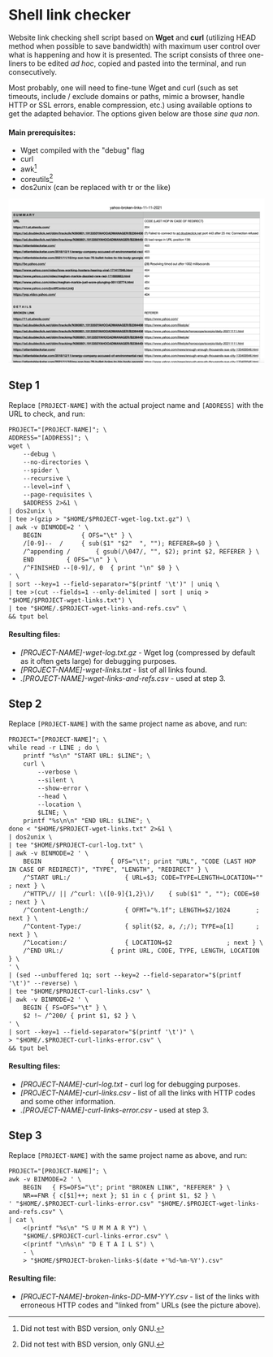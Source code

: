 # Shell link checker
Website link checking shell script based on **Wget** and **curl** (utilizing HEAD method when possible to save bandwidth) with maximum user control over what is happening and how it is presented. The script consists of three one-liners to be edited _ad hoc_, copied and pasted into the terminal, and run consecutively.

Most probably, one will need to fine-tune Wget and curl (such as set timeouts, include / exclude domains or paths, mimic a browser, handle HTTP or SSL errors, enable compression, etc.) using available options to get the adapted behavior. The options given below are those _sine qua non_.

#### Main prerequisites:
- Wget compiled with the "debug" flag
- curl
- awk[^1]
- coreutils[^1]
- dos2unix (can be replaced with tr or the like)

[^1]: Did not test with BSD version, only GNU.

![Screenshot](/broken-links.jpg)

## Step 1
Replace `[PROJECT-NAME]` with the actual project name and `[ADDRESS]` with the URL to check, and run:

```Shell
PROJECT="[PROJECT-NAME]"; \
ADDRESS="[ADDRESS]"; \
wget \
	--debug \
	--no-directories \
	--spider \
	--recursive \
	--level=inf \
	--page-requisites \
	$ADDRESS 2>&1 \
| dos2unix \
| tee >(gzip > "$HOME/$PROJECT-wget-log.txt.gz") \
| awk -v BINMODE=2 ' \
	BEGIN			{ OFS="\t" } \
	/[0-9]--  /		{ sub($1" "$2"  ", ""); REFERER=$0 } \
	/^appending /		{ gsub(/\047/, "", $2); print $2, REFERER } \
	END			{ OFS="\n" } \
	/^FINISHED --[0-9]/, 0	{ print "\n" $0 } \
' \
| sort --key=1 --field-separator="$(printf '\t')" | uniq \
| tee >(cut --fields=1 --only-delimited | sort | uniq > "$HOME/$PROJECT-wget-links.txt") \
| tee "$HOME/.$PROJECT-wget-links-and-refs.csv" \
&& tput bel
```

#### Resulting files:
- _[PROJECT-NAME]-wget-log.txt.gz_ - Wget log (compressed by default as it often gets large) for debugging purposes.
- _[PROJECT-NAME]-wget-links.txt_ - list of all links found.
- _.[PROJECT-NAME]-wget-links-and-refs.csv_ - used at step 3.





## Step 2
Replace `[PROJECT-NAME]` with the same project name as above, and run:

```Shell
PROJECT="[PROJECT-NAME]"; \
while read -r LINE ; do \
	printf "%s\n" "START URL: $LINE"; \
	curl \
		--verbose \
		--silent \
		--show-error \
		--head \
		--location \
		$LINE; \
	printf "%s\n\n" "END URL: $LINE"; \
done < "$HOME/$PROJECT-wget-links.txt" 2>&1 \
| dos2unix \
| tee "$HOME/$PROJECT-curl-log.txt" \
| awk -v BINMODE=2 ' \
	BEGIN					{ OFS="\t"; print "URL", "CODE (LAST HOP IN CASE OF REDIRECT)", "TYPE", "LENGTH", "REDIRECT" } \
	/^START URL:/				{ URL=$3; CODE=TYPE=LENGTH=LOCATION=""	; next } \
	/^HTTP\// || /^curl: \([0-9]{1,2}\)/	{ sub($1" ", ""); CODE=$0		; next } \
	/^Content-Length:/			{ OFMT="%.1f"; LENGTH=$2/1024		; next } \
	/^Content-Type:/			{ split($2, a, /;/); TYPE=a[1]		; next } \
	/^Location:/				{ LOCATION=$2				; next } \
	/^END URL:/				{ print URL, CODE, TYPE, LENGTH, LOCATION } \
' \
| (sed --unbuffered 1q; sort --key=2 --field-separator="$(printf '\t')" --reverse) \
| tee "$HOME/$PROJECT-curl-links.csv" \
| awk -v BINMODE=2 ' \
	BEGIN { FS=OFS="\t" } \
	$2 !~ /^200/ { print $1, $2 } \
' \
| sort --key=1 --field-separator="$(printf '\t')" \
> "$HOME/.$PROJECT-curl-links-error.csv" \
&& tput bel
```

#### Resulting files:
- _[PROJECT-NAME]-curl-log.txt_ - curl log for debugging purposes.
- _[PROJECT-NAME]-curl-links.csv_ - list of all the links with HTTP codes and some other information.
- _.[PROJECT-NAME]-curl-links-error.csv_ - used at step 3.





## Step 3
Replace `[PROJECT-NAME]` with the same project name as above, and run:

```Shell
PROJECT="[PROJECT-NAME]"; \
awk -v BINMODE=2 ' \
	BEGIN	{ FS=OFS="\t"; print "BROKEN LINK", "REFERER" } \
	NR==FNR	{ c[$1]++; next }; $1 in c { print $1, $2 } \
' "$HOME/.$PROJECT-curl-links-error.csv" "$HOME/.$PROJECT-wget-links-and-refs.csv" \
| cat \
	<(printf "%s\n" "S U M M A R Y") \
	"$HOME/.$PROJECT-curl-links-error.csv" \
	<(printf "\n%s\n" "D E T A I L S") \
	- \
	> "$HOME/$PROJECT-broken-links-$(date +'%d-%m-%Y').csv"
```

#### Resulting file:
- _[PROJECT-NAME]-broken-links-DD-MM-YYY.csv_ - list of the links with erroneous HTTP codes and "linked from" URLs (see the picture above).
